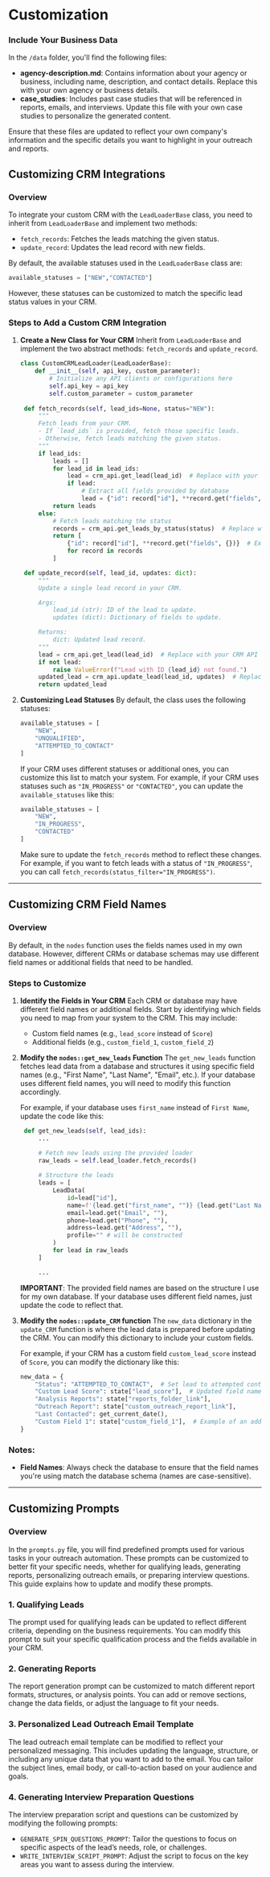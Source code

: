 # Customization

### Include Your Business Data

In the `/data` folder, you'll find the following files:

- **agency-description.md**: Contains information about your agency or business, including name, description, and contact details. Replace this with your own agency or business details.
- **case_studies**: Includes past case studies that will be referenced in reports, emails, and interviews. Update this file with your own case studies to personalize the generated content.

Ensure that these files are updated to reflect your own company's information and the specific details you want to highlight in your outreach and reports.

## Customizing CRM Integrations

### Overview
To integrate your custom CRM with the `LeadLoaderBase` class, you need to inherit from `LeadLoaderBase` and implement two methods:
- `fetch_records`: Fetches the leads matching the given status.
- `update_record`: Updates the lead record with new fields.

By default, the available statuses used in the `LeadLoaderBase` class are:
```python
available_statuses = ["NEW","CONTACTED"]
```

However, these statuses can be customized to match the specific lead status values in your CRM.

### Steps to Add a Custom CRM Integration

1. **Create a New Class for Your CRM**
   Inherit from `LeadLoaderBase` and implement the two abstract methods: `fetch_records` and `update_record`.

   ```python
   class CustomCRMLeadLoader(LeadLoaderBase):
       def __init__(self, api_key, custom_parameter):
           # Initialize any API clients or configurations here
           self.api_key = api_key
           self.custom_parameter = custom_parameter
    
    def fetch_records(self, lead_ids=None, status="NEW"):
        """
        Fetch leads from your CRM.
        - If `lead_ids` is provided, fetch those specific leads.
        - Otherwise, fetch leads matching the given status.
        """
        if lead_ids:
            leads = []
            for lead_id in lead_ids:
                lead = crm_api.get_lead(lead_id)  # Replace with your CRM API call
                if lead:
                    # Extract all fields provided by database
                    lead = {"id": record["id"], **record.get("fields", {})}
            return leads
        else:
            # Fetch leads matching the status
            records = crm_api.get_leads_by_status(status)  # Replace with your CRM API call
            return [
                {"id": record["id"], **record.get("fields", {})}  # Extract all fields provided by database dynamically
                for record in records
            ]

    def update_record(self, lead_id, updates: dict):
        """
        Update a single lead record in your CRM.

        Args:
            lead_id (str): ID of the lead to update.
            updates (dict): Dictionary of fields to update.

        Returns:
            dict: Updated lead record.
        """
        lead = crm_api.get_lead(lead_id)  # Replace with your CRM API call
        if not lead:
            raise ValueError(f"Lead with ID {lead_id} not found.")
        updated_lead = crm_api.update_lead(lead_id, updates)  # Replace with your CRM API call
        return updated_lead
   ```

2. **Customizing Lead Statuses**
   By default, the class uses the following statuses:
   ```python
   available_statuses = [
       "NEW",
       "UNQUALIFIED",
       "ATTEMPTED_TO_CONTACT"
   ]
   ```
   If your CRM uses different statuses or additional ones, you can customize this list to match your system. For example, if your CRM uses statuses such as `"IN_PROGRESS"` or `"CONTACTED"`, you can update the `available_statuses` like this:

   ```python
   available_statuses = [
       "NEW",
       "IN_PROGRESS",
       "CONTACTED"
   ]
   ```

   Make sure to update the `fetch_records` method to reflect these changes. For example, if you want to fetch leads with a status of `"IN_PROGRESS"`, you can call `fetch_records(status_filter="IN_PROGRESS")`.

---

## Customizing CRM Field Names

### Overview
By default, in the `nodes` function uses the fields names used in my own database. However, different CRMs or database schemas may use different field names or additional fields that need to be handled.

### Steps to Customize 

1. **Identify the Fields in Your CRM**
   Each CRM or database may have different field names or additional fields. Start by identifying which fields you need to map from your system to the CRM. This may include:
   - Custom field names (e.g., `lead_score` instead of `Score`)
   - Additional fields (e.g., `custom_field_1`, `custom_field_2`)

2. **Modify the `nodes::get_new_leads` Function**
   The `get_new_leads` function fetches lead data from a database and structures it using specific field names (e.g., "First Name", "Last Name", "Email", etc.). If your database uses different field names, you will need to modify this function accordingly.

   For example, if your database uses `first_name` instead of `First Name`, update the code like this:

   ```python
    def get_new_leads(self, lead_ids):
        ...

        # Fetch new leads using the provided loader
        raw_leads = self.lead_loader.fetch_records()
        
        # Structure the leads
        leads = [
            LeadData(
                id=lead["id"],
                name=f'{lead.get("first_name", "")} {lead.get("Last Name", "")}',
                email=lead.get("Email", ""),
                phone=lead.get("Phone", ""),
                address=lead.get("Address", ""),
                profile="" # will be constructed
            )
            for lead in raw_leads
        ]

        ...
   ```

   **IMPORTANT**: The provided field names are based on the structure I use for my own database. If your database uses different field names, just update the code to reflect that.

3. **Modify the `nodes::update_CRM` function**
   The `new_data` dictionary in the `update_CRM` function is where the lead data is prepared before updating the CRM. You can modify this dictionary to include your custom fields.

   For example, if your CRM has a custom field `custom_lead_score` instead of `Score`, you can modify the dictionary like this:

   ```python
   new_data = {
       "Status": "ATTEMPTED_TO_CONTACT",  # Set lead to attempted contact
       "Custom Lead Score": state["lead_score"],  # Updated field name
       "Analysis Reports": state["reports_folder_link"],
       "Outreach Report": state["custom_outreach_report_link"],
       "Last Contacted": get_current_date(),
       "Custom Field 1": state["custom_field_1"],  # Example of an additional field
   }
   ```

### Notes:
- **Field Names**: Always check the database to ensure that the field names you're using match the database schema (names are case-sensitive).

---

## Customizing Prompts

### Overview
In the `prompts.py` file, you will find predefined prompts used for various tasks in your outreach automation. These prompts can be customized to better fit your specific needs, whether for qualifying leads, generating reports, personalizing outreach emails, or preparing interview questions. This guide explains how to update and modify these prompts.

### 1. **Qualifying Leads**
   The prompt used for qualifying leads can be updated to reflect different criteria, depending on the business requirements. You can modify this prompt to suit your specific qualification process and the fields available in your CRM.

### 2. **Generating Reports**
   The report generation prompt can be customized to match different report formats, structures, or analysis points. You can add or remove sections, change the data fields, or adjust the language to fit your needs.

### 3. **Personalized Lead Outreach Email Template**
   The lead outreach email template can be modified to reflect your personalized messaging. This includes updating the language, structure, or including any unique data that you want to add to the email. You can tailor the subject lines, email body, or call-to-action based on your audience and goals.

### 4. **Generating Interview Preparation Questions**
   The interview preparation script and questions can be customized by modifying the following prompts:
   - `GENERATE_SPIN_QUESTIONS_PROMPT`: Tailor the questions to focus on specific aspects of the lead’s needs, role, or challenges.
   - `WRITE_INTERVIEW_SCRIPT_PROMPT`: Adjust the script to focus on the key areas you want to assess during the interview.